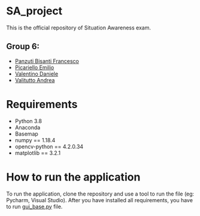 # SA_project

This is the official repository of Situation Awareness exam.
## Group 6:
* [Panzuti Bisanti Francesco](https://github.com/Bartooh)
* [Picariello Emilio](https://github.com/Emilio-Picariello)
* [Valentino Daniele](https://github.com/danieleV9)
* [Valitutto Andrea](https://github.com/andrewvali)

# Requirements
* Python 3.8
* Anaconda
* Basemap
* numpy == 1.18.4
* opencv-python == 4.2.0.34
* matplotlib == 3.2.1

# How to run the application
To run the application, clone the repository and use a tool to run the file (eg: Pycharm, Visual Studio).
After you have installed all requirements, you have to run [gui_base.py](https://github.com/andrewvali/SA_project/blob/main/gui_base.py) file.
